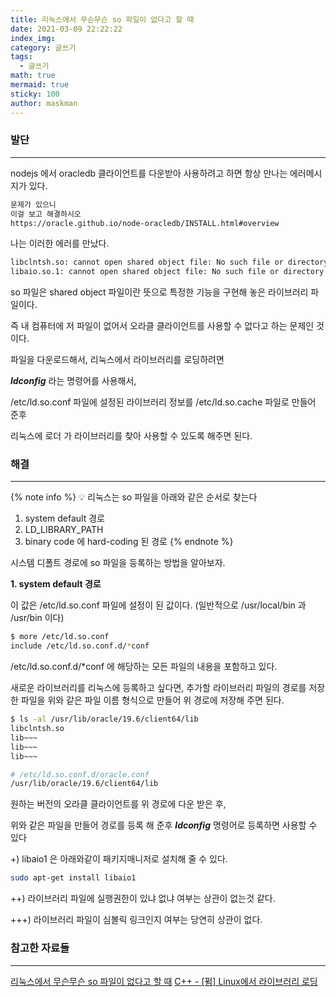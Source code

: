 ```yaml
---
title: 리눅스에서 무슨무슨 so 파일이 없다고 할 때
date: 2021-03-09 22:22:22
index_img:
category: 글쓰기
tags:
  - 글쓰기
math: true
mermaid: true
sticky: 100
author: maskman
---
```



### 발단
---
nodejs 에서 oracledb 클라이언트를 다운받아 사용하려고 하면 항상 만나는 에러메시지가 있다.

```bash
문제가 있으니
이걸 보고 해결하시오
https://oracle.github.io/node-oracledb/INSTALL.html#overview
```

나는 이러한 에러를 만났다.

```bash
libclntsh.so: cannot open shared object file: No such file or directory
libaio.so.1: cannot open shared object file: No such file or directory
```

so 파일은 shared object 파일이란 뜻으로 특정한 기능을 구현해 놓은 라이브러리 파일이다.

즉 내 컴퓨터에 저 파일이 없어서 오라클 클라이언트를 사용할 수 없다고 하는 문제인 것이다.

파일을 다운로드해서, 리눅스에서 라이브러리를 로딩하려면

***ldconfig*** 라는 명령어를 사용해서, 

/etc/ld.so.conf 파일에 설정된 라이브러리 정보를 
/etc/ld.so.cache 파일로 만들어 준후

리눅스에 로더 가 라이브러리를 찾아 사용할 수 있도록 해주면 된다.

### 해결
---
{% note info %}
💡 리눅스는 so 파일을 아래와 같은 순서로 찾는다

1. system default 경로
2. LD_LIBRARY_PATH
3. binary code 에 hard-coding 된 경로
{% endnote %}

시스템 디폴트 경로에 so 파일을 등록하는 방법을 알아보자.

**1. system default 경로**

이 값은 /etc/ld.so.conf 파일에 설정이 된 값이다. (일반적으로 /usr/local/bin 과 /usr/bin 이다)

```bash
$ more /etc/ld.so.conf
include /etc/ld.so.conf.d/*conf
```

 /etc/ld.so.conf.d/*conf 에 해당하는 모든 파일의 내용을 포함하고 있다.

새로운 라이브러리를 리눅스에 등록하고 싶다면, 
추가할 라이브러리 파일의 경로를 저장한 파일을 
위와 같은 파일 이름 형식으로 만들어 위 경로에 저장해 주면 된다.

```bash
$ ls -al /usr/lib/oracle/19.6/client64/lib
libclntsh.so
lib~~~
lib~~~
lib~~~
```

```bash
# /etc/ld.so.conf.d/oracle.conf
/usr/lib/oracle/19.6/client64/lib
```

원하는 버전의 오라클 클라이언트를 위 경로에 다운 받은 후,

위와 같은 파일을 만들어 경로를 등록 해 준후 ***ldconfig*** 명령어로 등록하면 사용할 수 있다

+) libaio1 은 아래와같이 패키지매니저로 설치해 줄 수 있다. 

```bash
sudo apt-get install libaio1
```

++) 라이브러리 파일에 실행권한이 있냐 없냐 여부는 상관이 없는것 같다.

+++) 라이브러리 파일이 심볼릭 링크인지 여부는 당연히 상관이 없다.



### 참고한 자료들
---
[리눅스에서 무슨무슨 so 파일이 없다고 할 때](https://adnoctum.tistory.com/541)
[C++ - [펌] Linux에서 라이브러리 로딩](https://jacking75.github.io/Linux_lib_setting/)